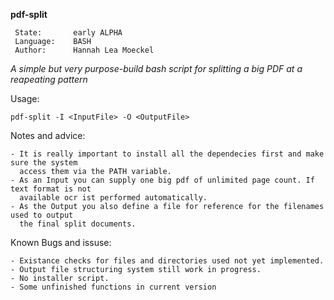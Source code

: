                                                                                                
   **pdf-split**                                                                                 
       
     State:       early ALPHA                                                                     
     Language:    BASH                                                                            
     Author:      Hannah Lea Moeckel                                                              
                                                                                               




_A simple but very purpose-build bash script for splitting a big PDF at a reapeating pattern_

  Usage:
  
    pdf-split -I <InputFile> -O <OutputFile>
    
  
  Notes and advice:
  
    - It is really important to install all the dependecies first and make sure the system
      access them via the PATH variable.
    - As an Input you can supply one big pdf of unlimited page count. If text format is not 
      available ocr ist performed automatically.
    - As the Output you also define a file for reference for the filenames used to output 
      the final split documents.
      
  Known Bugs and issuse:
  
    - Existance checks for files and directories used not yet implemented.
    - Output file structuring system still work in progress.
    - No installer script.
    - Some unfinished functions in current version
